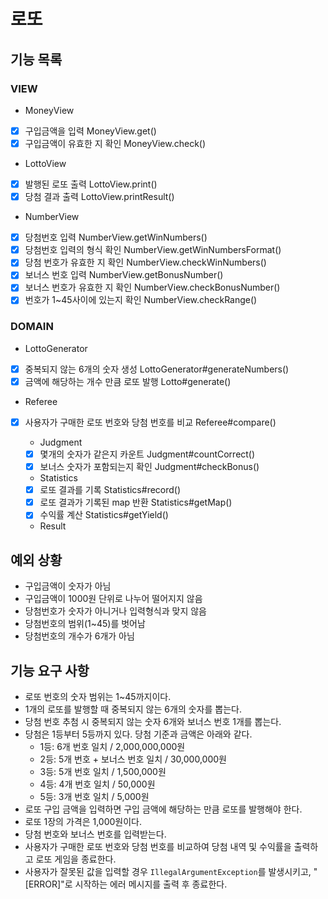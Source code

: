 # 로또

## 기능 목록

### VIEW

- MoneyView

- [x] 구입금액을 입력 MoneyView.get()
- [x] 구입금액이 유효한 지 확인 MoneyView.check()

- LottoView

- [x] 발행된 로또 출력 LottoView.print()
- [x] 당첨 결과 출력 LottoView.printResult()

- NumberView

- [x] 당첨번호 입력 NumberView.getWinNumbers()
- [x] 당첨번호 입력의 형식 확인 NumberView.getWinNumbersFormat()
- [x] 당첨 번호가 유효한 지 확인 NumberView.checkWinNumbers()
- [x] 보너스 번호 입력 NumberView.getBonusNumber()
- [x] 보너스 번호가 유효한 지 확인 NumberView.checkBonusNumber()
- [x] 번호가 1~45사이에 있는지 확인 NumberView.checkRange()

### DOMAIN

- LottoGenerator

- [x] 중복되지 않는 6개의 숫자 생성 LottoGenerator#generateNumbers()
- [x] 금액에 해당하는 개수 만큼 로또 발행 Lotto#generate()

- Referee

- [x] 사용자가 구매한 로또 번호와 당첨 번호를 비교 Referee#compare()

  - Judgment
  
  - [x] 몇개의 숫자가 같은지 카운트 Judgment#countCorrect()
  - [x] 보너스 숫자가 포함되는지 확인 Judgment#checkBonus()
  
  - Statistics
  
  - [x] 로또 결과를 기록 Statistics#record()
  - [x] 로또 결과가 기록된 map 반환 Statistics#getMap()
  - [x] 수익률 계산 Statistics#getYield()

  - Result

## 예외 상황
- 구입금액이 숫자가 아님
- 구입금액이 1000원 단위로 나누어 떨어지지 않음
- 당첨번호가 숫자가 아니거나 입력형식과 맞지 않음 
- 당첨번호의 범위(1~45)를 벗어남
- 당첨번호의 개수가 6개가 아님

## 기능 요구 사항

- 로또 번호의 숫자 범위는 1~45까지이다.
- 1개의 로또를 발행할 때 중복되지 않는 6개의 숫자를 뽑는다.
- 당첨 번호 추첨 시 중복되지 않는 숫자 6개와 보너스 번호 1개를 뽑는다.
- 당첨은 1등부터 5등까지 있다. 당첨 기준과 금액은 아래와 같다.
    - 1등: 6개 번호 일치 / 2,000,000,000원
    - 2등: 5개 번호 + 보너스 번호 일치 / 30,000,000원
    - 3등: 5개 번호 일치 / 1,500,000원
    - 4등: 4개 번호 일치 / 50,000원
    - 5등: 3개 번호 일치 / 5,000원
- 로또 구입 금액을 입력하면 구입 금액에 해당하는 만큼 로또를 발행해야 한다.
- 로또 1장의 가격은 1,000원이다.
- 당첨 번호와 보너스 번호를 입력받는다.
- 사용자가 구매한 로또 번호와 당첨 번호를 비교하여 당첨 내역 및 수익률을 출력하고 로또 게임을 종료한다.
- 사용자가 잘못된 값을 입력할 경우 `IllegalArgumentException`를 발생시키고, "[ERROR]"로 시작하는 에러 메시지를 출력 후 종료한다.